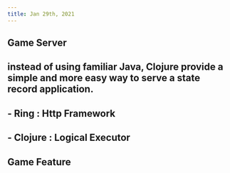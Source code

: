 ```yaml
---
title: Jan 29th, 2021
---
```


## Game Server
## instead of using familiar Java, Clojure provide a simple and more easy way to serve a state record application.
## - Ring : Http Framework
## - Clojure : Logical Executor
## Game Feature
##
